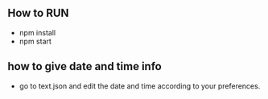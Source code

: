 ## How to RUN

- npm install
- npm start

## how to give date and time info

- go to text.json and edit the date and time according to your preferences.
